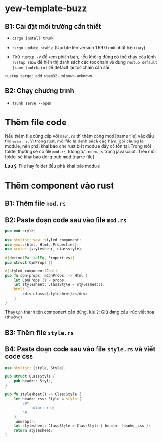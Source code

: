 # yew-template-buzz

## B1: Cài đặt môi trường cần thiết

- `cargo install trunk`

- `cargo update stable` (Update lên version 1.69.0 mới nhất hiện nay)

- Thử `rustup -V` để xem phiên bản, nếu không đúng có thể chạy câu lệnh `rustup show` để hiển thị danh sách các toolchain và dùng `rustup default [name toolchain]` để default lại toolchain cần sài

`rustup target add wasm32-unknown-unknown`

## B2: Chạy chương trình

- `trunk serve --open`

# Thêm file code

Nếu thêm file cùng cấp với `main.rs` thì thêm dòng mod [name file] vào đầu file `main.rs`. Vì trong rust, mỗi file là danh sách các hàm, gọi chung là module, nên phải khai báo cho rust biết module đấy có tồn tại. Trong mỗi folder thường sẽ có file `mod.rs`, tương tự `index.js` trong javascript. Trên mỗi folder sẽ khai báo dòng pub mod [name file]

**Lưu ý**: File hay folder đều phải khai báo module

# Thêm component vào rust

## B1: Thêm file `mod.rs`

## B2: Paste đoạn code sau vào file `mod.rs`

```rs
pub mod style;

use stylist::yew::styled_component;
use yew::{html, Html, Properties};
use style::{stylesheet, ClassStyle};

#[derive(PartialEq, Properties)]
pub struct CpnProps {}

#[styled_component(Cpn)]
pub fn cpn(props: &CpnProps) -> Html {
    let CpnProps {} = props;
    let stylesheet: ClassStyle = stylesheet();
    html! {
        <div class={stylesheet}></div>
    }
}
```
Thay `Cpn` thành tên component cần dùng, lưu ý: Giữ đúng cấu trúc viết hoa (thường)

## B3: Thêm file `style.rs`

## B4: Paste đoạn code sau vào file `style.rs` và viết code css

```rs
use stylist::{style, Style};

pub struct ClassStyle {
    pub header: Style,
}

pub fn stylesheet() -> ClassStyle {
    let header_css: Style = style!(
        r#"
            color: red;
        "#,
    )
    .unwrap();
    let stylesheet: ClassStyle = ClassStyle { header: header_css };
    return stylesheet;
}
```

